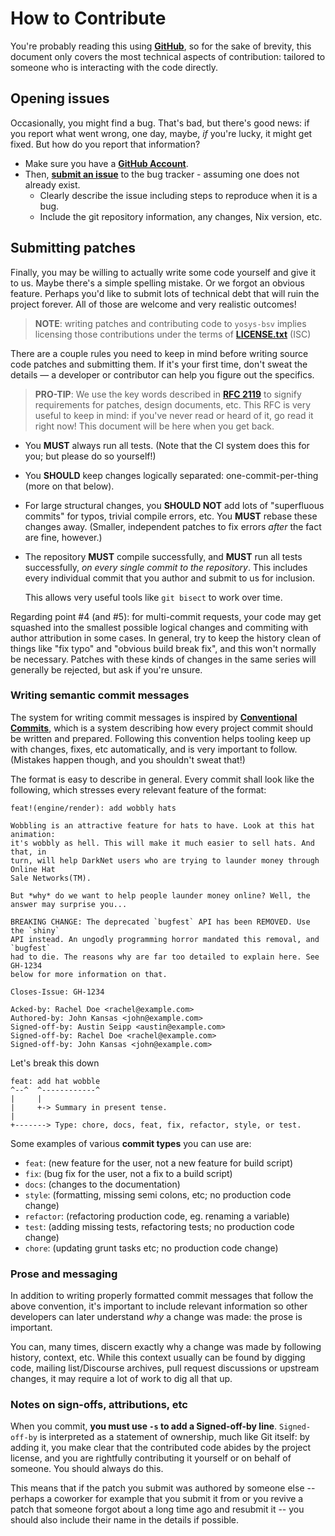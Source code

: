 # How to Contribute

You're probably reading this using **[GitHub]**, so for the sake of brevity,
this document only covers the most technical aspects of contribution: tailored
to someone who is interacting with the code directly.

[GitHub]: https://github.com

## Opening issues

Occasionally, you might find a bug. That's bad, but there's good news: if you
report what went wrong, one day, maybe, *if* you're lucky, it might get fixed.
But how do you report that information?

* Make sure you have a **[GitHub Account](https://github.com/signup/free)**.
* Then, **[submit an issue](https://github.com/thoughtpolice/yosys-bsv/issues)** to
  the bug tracker - assuming one does not already exist.
  * Clearly describe the issue including steps to reproduce when it is a bug.
  * Include the git repository information, any changes, Nix version, etc.

## Submitting patches

Finally, you may be willing to actually write some code yourself and give it to
us. Maybe there's a simple spelling mistake. Or we forgot an obvious feature.
Perhaps you'd like to submit lots of technical debt that will ruin the project
forever. All of those are welcome and very realistic outcomes!

> **NOTE**: writing patches and contributing code to `yosys-bsv` implies licensing
> those contributions under the terms of **[LICENSE.txt](../LICENSE.txt)**
> (ISC)

There are a couple rules you need to keep in mind before writing source code
patches and submitting them. If it's your first time, don't sweat the details
&mdash; a developer or contributor can help you figure out the specifics.

> **PRO-TIP**: We use the key words described in **[RFC 2119]** to signify
> requirements for patches, design documents, etc. This RFC is very useful to
> keep in mind: if you've never read or heard of it, go read it right now! This
> document will be here when you get back.

[RFC 2119]: https://tools.ietf.org/html/rfc2119

* You **MUST** always run all tests. (Note that the CI system does this for you;
  but please do so yourself!)
* You **SHOULD** keep changes logically separated: one-commit-per-thing (more on
  that below).
* For large structural changes, you **SHOULD NOT** add lots of "superfluous
  commits" for typos, trivial compile errors, etc. You **MUST** rebase these
  changes away. (Smaller, independent patches to fix errors *after* the fact are
  fine, however.)
* The repository **MUST** compile successfully, and **MUST** run all tests
  successfully, *on every single commit to the repository*. This includes every
  individual commit that you author and submit to us for inclusion.

  This allows very useful tools like `git bisect` to work over time.

Regarding point #4 (and #5): for multi-commit requests, your code may get
squashed into the smallest possible logical changes and commiting with author
attribution in some cases.  In general, try to keep the history clean of things
like "fix typo" and "obvious build break fix", and this won't normally be
necessary.  Patches with these kinds of changes in the same series will
generally be rejected, but ask if you're unsure.

### Writing semantic commit messages

The system for writing commit messages is inspired by **[Conventional
Commits]**, which is a system describing how every project commit should be
written and prepared. Following this convention helps tooling keep up with
changes, fixes, etc automatically, and is very important to follow. (Mistakes
happen though, and you shouldn't sweat that!)

[Conventional Commits]: https://www.conventionalcommits.org/

The format is easy to describe in general. Every commit shall look like the
following, which stresses every relevant feature of the format:

```text
feat!(engine/render): add wobbly hats

Wobbling is an attractive feature for hats to have. Look at this hat animation:
it's wobbly as hell. This will make it much easier to sell hats. And that, in
turn, will help DarkNet users who are trying to launder money through Online Hat
Sale Networks(TM).

But *why* do we want to help people launder money online? Well, the answer may surprise you...

BREAKING CHANGE: The deprecated `bugfest` API has been REMOVED. Use the `shiny`
API instead. An ungodly programming horror mandated this removal, and `bugfest`
had to die. The reasons why are far too detailed to explain here. See GH-1234
below for more information on that.

Closes-Issue: GH-1234

Acked-by: Rachel Doe <rachel@example.com>
Authored-by: John Kansas <john@example.com>
Signed-off-by: Austin Seipp <austin@example.com>
Signed-off-by: Rachel Doe <rachel@example.com>
Signed-off-by: John Kansas <john@example.com>
```

Let's break this down

```text
feat: add hat wobble
^--^  ^------------^
|     |
|     +-> Summary in present tense.
|
+-------> Type: chore, docs, feat, fix, refactor, style, or test.
```

Some examples of various **commit types** you can use are:

* `feat`: (new feature for the user, not a new feature for build script)
* `fix`: (bug fix for the user, not a fix to a build script)
* `docs`: (changes to the documentation)
* `style`: (formatting, missing semi colons, etc; no production code change)
* `refactor`: (refactoring production code, eg. renaming a variable)
* `test`: (adding missing tests, refactoring tests; no production code change)
* `chore`: (updating grunt tasks etc; no production code change)

### Prose and messaging

In addition to writing properly formatted commit messages that follow the above
convention, it's important to include relevant information so other developers
can later understand *why* a change was made: the prose is important.

You can, many times, discern exactly why a change was made by following history,
context, etc. While this context usually can be found by digging code, mailing
list/Discourse archives, pull request discussions or upstream changes, it may
require a lot of work to dig all that up.

### Notes on sign-offs, attributions, etc

When you commit, **you must use `-s` to add a Signed-off-by line**.
`Signed-off-by` is interpreted as a statement of ownership, much like Git
itself: by adding it, you make clear that the contributed code abides by the
project license, and you are rightfully contributing it yourself or on behalf of
someone. You should always do this.

This means that if the patch you submit was authored by someone else -- perhaps
a coworker for example that you submit it from or you revive a patch that
someone forgot about a long time ago and resubmit it -- you should also include
their name in the details if possible.
